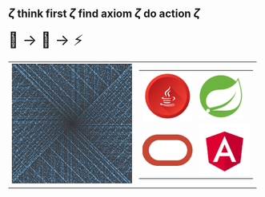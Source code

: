## <span style="font-size: 24px;">$\zeta$</span> think first <span style="font-size: 24px;">$\zeta$</span> find axiom <span style="font-size: 24px;">$\zeta$</span> do action <span style="font-size: 24px;">$\zeta$</span>

<span style="font-size: 30px;">🧠 &rarr; 📏 &rarr; ⚡</span>

<table cellspacing="0" cellpadding="0" style="border: none;">
<tr>
<td>
<img src="ulam_spiral.png" alt="Ulam spiral" height=240>
</td>
<td>
<table cellspacing="0" cellpadding="0" style="border: none;">
<tr>
<td>
<img src="java_logo.png" width=100 height=100>
</td>
<td>
<img src="spring_boot_logo.png" width=85 height=85>
</td>
</tr>
<tr>
<td>
<img src="orac.png" width=100>
</td>
<td>
<img src="angular_logo.png" width=100 height=100>
</td>
</tr>
</table>
</td>
</tr>
</table>


